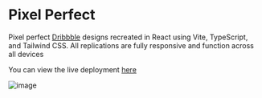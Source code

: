 # Pixel Perfect

Pixel perfect [Dribbble](https://dribbble.com/) designs recreated in React using Vite, TypeScript, and Tailwind CSS. All replications are fully responsive and function across all devices

You can view the live deployment [here](https://asproson.github.io/css_pixel_perfect/)

![image](https://github.com/ASproson/css_pixel_perfect/assets/77736272/f83ada5c-a376-4f0b-89d5-373c797bc8e0)
